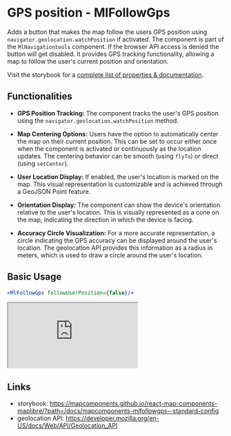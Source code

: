 # GPS position - MlFollowGps

Adds a button that makes the map follow the users GPS position using `navigator.geolocation.watchPosition` if activated. The component is part of the `MlNavigationtools` component. If the browser API access is denied the button will get disabled.
It provides GPS tracking functionality, allowing a map to follow the user's current position and orientation.

Visit the storybook for a [complete list of properties & documentation](https://mapcomponents.github.io/react-map-components-maplibre/?path=/docs/mapcomponents-mlfollowgps--standard-config).

## Functionalities

- **GPS Position Tracking:** The component tracks the user's GPS position using the `navigator.geolocation.watchPosition` method. 

- **Map Centering Options:** Users have the option to automatically center the map on their current position. This can be set to occur either once when the component is activated or continuously as the location updates. The centering behavior can be smooth (using `flyTo`) or direct (using `setCenter`).

- **User Location Display:** If enabled, the user's location is marked on the map. This visual representation is customizable and is achieved through a GeoJSON Point feature.

- **Orientation Display:** The component can show the device's orientation relative to the user's location. This is visually represented as a cone on the map, indicating the direction in which the device is facing.

- **Accuracy Circle Visualization:** For a more accurate representation, a circle indicating the GPS accuracy can be displayed around the user's location. The geolocation API provides this information as a radius in meters, which is used to draw a circle around the user's location.

## Basic Usage

```jsx
<MlFollowGps followUserPosition={false}/>
```

<iframe
  id="iframe--core-maplibremap--style-change-config"
  title="Style Change Config"
  src="https://mapcomponents.github.io/react-map-components-maplibre/iframe.html?args=&id=mapcomponents-mlfollowgps--catalogue-demo&viewMode=story"
  allowfullscreen=""
  loading="lazy"
  style={{ width: "100%", height: "500px", border: "0px none" }}
></iframe>

## Links

- storybook: https://mapcomponents.github.io/react-map-components-maplibre/?path=/docs/mapcomponents-mlfollowgps--standard-config
- geolocation API: https://developer.mozilla.org/en-US/docs/Web/API/Geolocation_API
